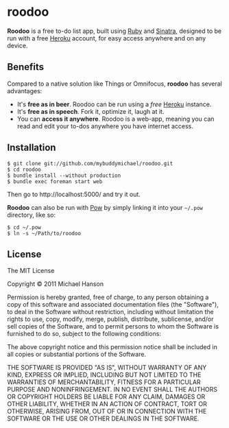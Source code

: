 roodoo
======

**Roodoo** is a free to-do list app, built using [Ruby] and [Sinatra], designed
to be run with a free [Heroku] account, for easy access anywhere and on any
device.

## Benefits

Compared to a native solution like Things or Omnifocus, **roodoo** has several
advantages:

- It's **free as in beer**. Roodoo can be run using a _free_ [Heroku] instance.
- It's **free as in speech**. Fork it, optimize it, laugh at it.
- You can **access it anywhere**. Roodoo is a web-app, meaning you can read and
  edit your to-dos anywhere you have internet access.

## Installation

    $ git clone git://github.com/mybuddymichael/roodoo.git
    $ cd roodoo
    $ bundle install --without production
    $ bundle exec foreman start web

Then go to http://localhost:5000/ and try it out.

**Roodoo** can also be run with [Pow] by simply linking it into your `~/.pow`
directory, like so:

    $ cd ~/.pow
    $ ln -s ~/Path/to/roodoo

## License

The MIT License

Copyright © 2011 Michael Hanson

Permission is hereby granted, free of charge, to any person obtaining a copy
of this software and associated documentation files (the "Software"), to deal
in the Software without restriction, including without limitation the rights
to use, copy, modify, merge, publish, distribute, sublicense, and/or sell
copies of the Software, and to permit persons to whom the Software is
furnished to do so, subject to the following conditions:

The above copyright notice and this permission notice shall be included in
all copies or substantial portions of the Software.

THE SOFTWARE IS PROVIDED "AS IS", WITHOUT WARRANTY OF ANY KIND, EXPRESS OR
IMPLIED, INCLUDING BUT NOT LIMITED TO THE WARRANTIES OF MERCHANTABILITY,
FITNESS FOR A PARTICULAR PURPOSE AND NONINFRINGEMENT. IN NO EVENT SHALL THE
AUTHORS OR COPYRIGHT HOLDERS BE LIABLE FOR ANY CLAIM, DAMAGES OR OTHER
LIABILITY, WHETHER IN AN ACTION OF CONTRACT, TORT OR OTHERWISE, ARISING FROM,
OUT OF OR IN CONNECTION WITH THE SOFTWARE OR THE USE OR OTHER DEALINGS IN
THE SOFTWARE.


[Ruby]: http://www.ruby-lang.org/en/
[Sinatra]: http://www.sinatrarb.com/
[Heroku]: http://www.heroku.com/
[Pow]: http://pow.cx/
